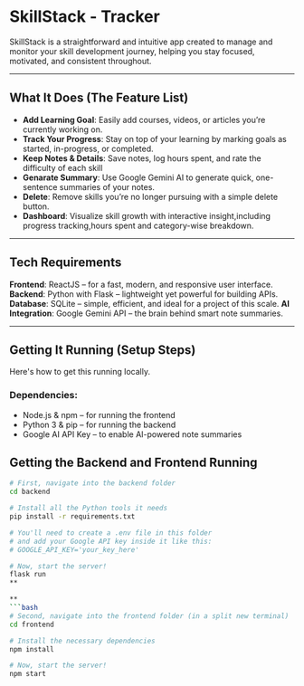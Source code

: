 # SkillStack - Tracker

SkillStack is a straightforward and intuitive app created to manage and monitor your skill development journey, helping you stay focused, motivated, and consistent throughout.

---

## What It Does (The Feature List)

* **Add Learning Goal**: Easily add courses, videos, or articles you’re currently working on.
* **Track Your Progress**: Stay on top of your learning by marking goals as started, in-progress, or completed.
* **Keep Notes & Details**: Save notes, log hours spent, and rate the difficulty of each skill
* **Genarate Summary**: Use Google Gemini AI to generate quick, one-sentence summaries of your notes.
* **Delete**: Remove skills you’re no longer pursuing with a simple delete button.
* **Dashboard**: Visualize skill growth with interactive insight,including progress tracking,hours spent and category-wise breakdown.

---

## Tech Requirements

 **Frontend**: ReactJS – for a fast, modern, and responsive user interface.
 **Backend**: Python with Flask – lightweight yet powerful for building APIs.
 **Database**: SQLite – simple, efficient, and ideal for a project of this scale.
 **AI Integration**: Google Gemini API – the brain behind smart note summaries.

---

## Getting It Running (Setup Steps)

Here's how to get this running locally.

### Dependencies:
* Node.js & npm – for running the frontend
* Python 3 & pip – for running the backend
* Google AI API Key – to enable AI-powered note summaries


## Getting the Backend and Frontend Running
```bash
# First, navigate into the backend folder
cd backend

# Install all the Python tools it needs
pip install -r requirements.txt

# You'll need to create a .env file in this folder
# and add your Google API key inside it like this:
# GOOGLE_API_KEY='your_key_here'

# Now, start the server!
flask run
**

**
```bash
# Second, navigate into the frontend folder (in a split new terminal)
cd frontend

# Install the necessary dependencies
npm install

# Now, start the server!
npm start
